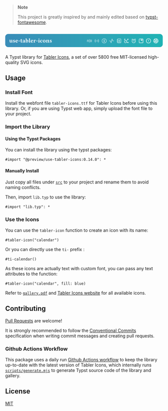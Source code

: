 > **Note**
>
> This project is greatly inspired by and mainly edited based on [typst-fontawesome](https://github.com/duskmoon314/typst-fontawesome).

<h2 align="center">
  <img alt="use-tabler-icons" src="assets/banner.svg">
</h2>

A Typst library for [Tabler Icons](https://github.com/tabler/tabler-icons), a set of over 5800 free MIT-licensed high-quality SVG icons.

## Usage
### Install Font
Install the webfont file `tabler-icons.ttf` for Tabler Icons before using this library. Or, if you are using Typst web app, simply upload the font file to your project.

### Import the Library
#### Using the Typst Packages
You can install the library using the typst packages:
```typst
#import "@preview/use-tabler-icons:0.14.0": *
```

#### Manually Install
Just copy all files under [`src`](https://github.com/zyf722/typst-tabler-icons/tree/main/src) to your project and rename them to avoid naming conflicts.

Then, import `lib.typ` to use the library:
```typst
#import "lib.typ": *
```

### Use the Icons
You can use the `tabler-icon` function to create an icon with its name:
```typst
#tabler-icon("calendar")
```

Or you can directly use the `ti-` prefix :
```typst
#ti-calendar()
```

As these icons are actually text with custom font, you can pass any text attributes to the function:
```typst
#tabler-icon("calendar", fill: blue)
```

Refer to [`gallery.pdf`](https://github.com/zyf722/typst-tabler-icons/tree/main/gallery/gallery.pdf) and [Tabler Icons website](https://tabler.io/icons) for all available icons.

## Contributing
[Pull Requests](https://github.com/zyf722/typst-tabler-icons/pulls) are welcome!

It is strongly recommended to follow the [Conventional Commits](https://www.conventionalcommits.org/en/v1.0.0/) specification when writing commit messages and creating pull requests.

### Github Actions Workflow
This package uses a daily run [Github Actions workflow](https://github.com/zyf722/typst-tabler-icons/tree/main/.github/workflows/build.yml) to keep the library up-to-date with the latest version of Tabler Icons, which internally runs [`scripts/generate.mjs`](https://github.com/zyf722/typst-tabler-icons/tree/main/scripts/generate.mjs) to generate Typst source code of the library and gallery.

## License
[MIT](https://github.com/zyf722/typst-tabler-icons/tree/main/LICENSE)

